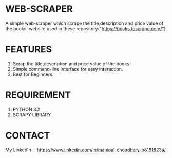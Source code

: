 # WEB-SCRAPER
A simple web-scraper which scrape the title,description and price value of the books.
website used in these repository("https://books.toscrape.com/").

# FEATURES
1. Scrap the title,description and price value of the books.
2. Simple command-line interface for easy interaction.
3. Best for Beginners.

# REQUIREMENT
1. PYTHON 3.X
2. SCRAPY LIBRARY

# CONTACT
My LinkedIn :- https://www.linkedin.com/in/mahipal-choudhary-b8181823a/
